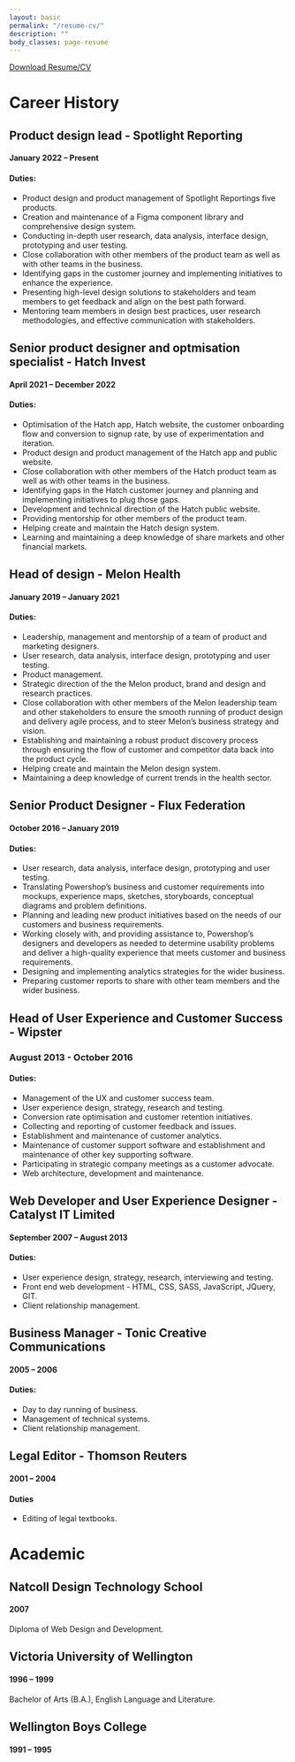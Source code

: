 ```yaml
---
layout: basic
permalink: "/resume-cv/"
description: ""
body_classes: page-resume
---
```


<a class="download-button" href="/assets/downloads/RICK-FINDLATER-RESUME.pdf">Download Resume/CV</a>

# Career History

## Product design lead - Spotlight Reporting

#### January 2022 – Present

#### Duties:

- Product design and product management of Spotlight Reportings five products.
- Creation and maintenance of a Figma component library and comprehensive design system.
- Conducting in-depth user research, data analysis, interface design, prototyping and user testing.
- Close collaboration with other members of the product team as well as with other teams in the business.
- Identifying gaps in the customer journey and implementing initiatives to enhance the experience.
- Presenting high-level design solutions to stakeholders and team members to get feedback and align on the best path forward.
- Mentoring team members in design best practices, user research methodologies, and effective communication with stakeholders.

## Senior product designer and optmisation specialist - Hatch Invest

#### April 2021 – December 2022

#### Duties:

- Optimisation of the Hatch app, Hatch website, the customer onboarding flow and conversion to signup rate, by use of experimentation and iteration.
- Product design and product management of the Hatch app and public website.
- Close collaboration with other members of the Hatch product team as well as with other teams in the business.
- Identifying gaps in the Hatch customer journey and planning and implementing initiatives to plug those gaps.
- Development and technical direction of the Hatch public website.
- Providing mentorship for other members of the product team.
- Helping create and maintain the Hatch design system.
- Learning and maintaining a deep knowledge of share markets and other financial markets.

## Head of design -  Melon Health

#### January 2019 – January 2021

#### Duties:

- Leadership, management and mentorship of a team of product and marketing designers.
- User research, data analysis, interface design, prototyping and user testing.
- Product management.
- Strategic direction of the the Melon product, brand and design and research practices. 
- Close collaboration with other members of the Melon leadership team and other stakeholders to ensure the smooth running of product design and delivery agile process, and to steer Melon’s business strategy and vision.
- Establishing and maintaining a robust product discovery process through ensuring the flow of customer and competitor data back into the product cycle.
- Helping create and maintain the Melon design system.
- Maintaining a deep knowledge of current trends in the health sector.

## Senior Product Designer - Flux Federation

#### October 2016 – January 2019

#### Duties:

- User research, data analysis, interface design, prototyping and user testing.
- Translating Powershop’s business and customer requirements into mockups, experience maps, sketches, storyboards, conceptual diagrams and problem definitions.
- Planning and leading new product initiatives based on the needs of our customers and business requirements. 
- Working closely with, and providing assistance to, Powershop’s designers and developers as needed to determine usability problems and deliver a high-quality experience that meets customer and business requirements.
- Designing and implementing analytics strategies for the wider business.
- Preparing customer reports to  share with other team members and the wider business.

## Head of User Experience and Customer Success - Wipster

### August 2013 - October 2016

#### Duties:

- Management of the UX and customer success team.
- User experience design, strategy, research and testing.
- Conversion rate optimisation and customer retention initiatives.
- Collecting and reporting of customer feedback and issues.
- Establishment and maintenance of customer analytics.
- Maintenance of customer support software and establishment and maintenance of other key supporting software.
- Participating in strategic company meetings as a customer advocate.
- Web architecture, development and maintenance.

## Web Developer and User Experience Designer - Catalyst IT Limited

#### September 2007 – August 2013

#### Duties:

- User experience design, strategy, research, interviewing and testing.
- Front end web development - HTML, CSS, SASS, JavaScript, JQuery, GIT.
- Client relationship management.

## Business Manager - Tonic Creative Communications

#### 2005 – 2006

#### Duties:

- Day to day running of business.
- Management of technical systems.
- Client relationship management.

## Legal Editor - Thomson Reuters

#### 2001 – 2004

#### Duties

- Editing of legal textbooks.


# Academic

## Natcoll Design Technology School

#### 2007

Diploma of Web Design and Development.


## Victoria University of Wellington

#### 1996 – 1999

Bachelor of Arts (B.A.), English Language and Literature.
 

## Wellington Boys College

#### 1991 – 1995